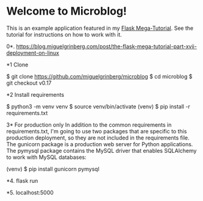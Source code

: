 # Welcome to Microblog!

This is an example application featured in my [Flask Mega-Tutorial](https://blog.miguelgrinberg.com/post/the-flask-mega-tutorial-part-i-hello-world). See the tutorial for instructions on how to work with it.

0*. https://blog.miguelgrinberg.com/post/the-flask-mega-tutorial-part-xvii-deployment-on-linux

*1  Clone

$ git clone https://github.com/miguelgrinberg/microblog
$ cd microblog
$ git checkout v0.17

*2  Install requirements

$ python3 -m venv venv
$ source venv/bin/activate
(venv) $ pip install -r requirements.txt

3*  For production only
In addition to the common requirements in requirements.txt, I'm going to use two packages that are specific to this production deployment, so they are not included in the requirements file. The gunicorn package is a production web server for Python applications. The pymysql package contains the MySQL driver that enables SQLAlchemy to work with MySQL databases:

(venv) $ pip install gunicorn pymysql

*4.  flask  run

*5.  localhost:5000



